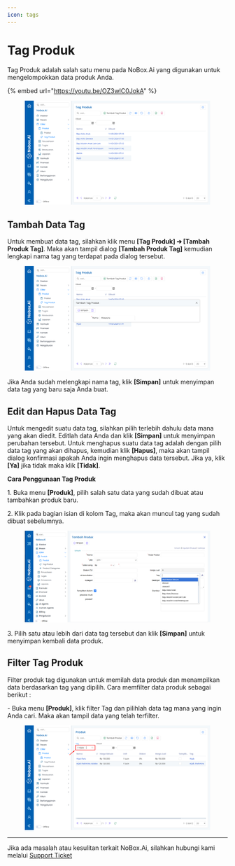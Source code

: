```yaml
---
icon: tags
---
```


# Tag Produk

Tag Produk adalah salah satu menu pada NoBox.Ai yang digunakan untuk mengelompokkan data produk Anda.

{% embed url="https://youtu.be/OZ3wlC0JokA" %}

<figure><img src="../../.gitbook/assets/Tag Produk.png" alt=""><figcaption></figcaption></figure>

## **Tambah Data Tag**

Untuk membuat data tag, silahkan klik menu **\[Tag Produk] ➔ \[Tambah Produk Tag]**. Maka akan tampil dialog **\[Tambah Produk Tag]** kemudian lengkapi nama tag yang terdapat pada dialog tersebut.

<figure><img src="../../.gitbook/assets/Tambah Tag Produk.png" alt=""><figcaption></figcaption></figure>

Jika Anda sudah melengkapi nama tag, klik **\[Simpan]** untuk menyimpan data tag yang baru saja Anda buat.

## **Edit dan Hapus Data Tag**

Untuk mengedit suatu data tag, silahkan pilih terlebih dahulu data mana yang akan diedit. Editlah data Anda dan klik **\[Simpan]** untuk menyimpan perubahan tersebut. Untuk menghapus suatu data tag adalah dengan pilih data tag yang akan dihapus, kemudian klik **\[Hapus]**, maka akan tampil dialog konfirmasi apakah Anda ingin menghapus data tersebut. Jika ya, klik **\[Ya]** jika tidak maka klik **\[Tidak]**.

**Cara Penggunaan Tag Produk**

1\. Buka menu **\[Produk]**, pilih salah satu data yang sudah dibuat atau tambahkan produk baru.

2\. Klik pada bagian isian di kolom Tag, maka akan muncul tag yang sudah dibuat sebelumnya.

<figure><img src="../../.gitbook/assets/ProdukCaraTag.PNG" alt=""><figcaption></figcaption></figure>

3\. Pilih satu atau lebih dari data tag tersebut dan klik **\[Simpan]** untuk menyimpan kembali data produk.

## **Filter Tag Produk**

Filter produk tag digunakan untuk memilah data produk dan menampilkan data berdasarkan tag yang dipilih. Cara memfilter data produk sebagai berikut :

\- Buka menu **\[Produk]**, klik filter Tag dan pilihlah data tag mana yang ingin Anda cari. Maka akan tampil data yang telah terfilter.

<figure><img src="../../.gitbook/assets/Filter Tag Produk.png" alt=""><figcaption></figcaption></figure>

***

Jika ada masalah atau kesulitan terkait NoBox.Ai, silahkan hubungi kami melalui [Support Ticket](https://crm.nobox.ai/clients/tickets)
